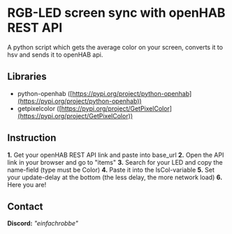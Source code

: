 # RGB-LED screen sync with openHAB REST API
A python script which gets the average color on your screen, converts it to hsv and sends it to openHAB api.

## Libraries

 - python-openhab ([https://pypi.org/project/python-openhab](https://pypi.org/project/python-openhab))
 - getpixelcolor ([https://pypi.org/project/GetPixelColor](https://pypi.org/project/GetPixelColor))

## Instruction

**1.** Get your openHAB REST API link and paste into base_url
**2.** Open the API link in your browser and go to "items"
**3.** Search for your LED and copy the name-field (type must be Color)
**4.** Paste it into the lsCol-variable
**5.** Set your update-delay at the bottom (the less delay, the more network load)
**6.** Here you are!

## Contact
**Discord:** *"einfachrobbe"*
